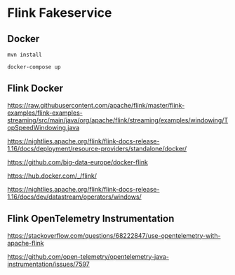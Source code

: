 # Flink Fakeservice

## Docker

`mvn install`

`docker-compose up`

## Flink Docker

https://raw.githubusercontent.com/apache/flink/master/flink-examples/flink-examples-streaming/src/main/java/org/apache/flink/streaming/examples/windowing/TopSpeedWindowing.java

https://nightlies.apache.org/flink/flink-docs-release-1.16/docs/deployment/resource-providers/standalone/docker/

https://github.com/big-data-europe/docker-flink

https://hub.docker.com/_/flink/

https://nightlies.apache.org/flink/flink-docs-release-1.16/docs/dev/datastream/operators/windows/

## Flink OpenTelemetry Instrumentation

https://stackoverflow.com/questions/68222847/use-opentelemetry-with-apache-flink

https://github.com/open-telemetry/opentelemetry-java-instrumentation/issues/7597
